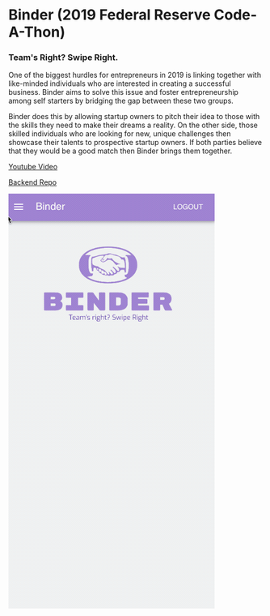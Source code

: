 # Binder (2019 Federal Reserve Code-A-Thon)

### Team's Right? Swipe Right.

One of the biggest hurdles for entrepreneurs in 2019 is linking together
with like-minded individuals who are interested in creating a successful
business. Binder aims to solve this issue and foster entrepreneurship
among self starters by bridging the gap between these two groups.

Binder does this by allowing startup owners to pitch
their idea to those with the skills they need to make their dreams
a reality. On the other side, those skilled individuals who are looking for new, unique
challenges then showcase their talents to prospective startup owners. If both
parties believe that they would be a good match then Binder brings them
together.

[Youtube Video](https://www.youtube.com/watch?v=GeW4ZS_v9KA)

[Backend Repo](https://github.com/AllenAnthes/binder-backend)

![img](./img/2019-10-27%2019.39.02.gif)
